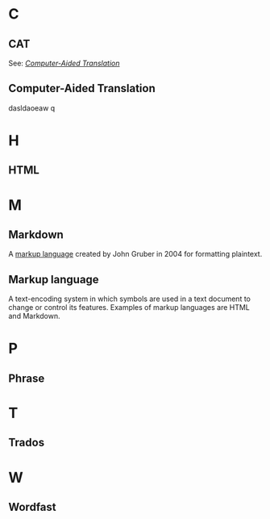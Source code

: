 
# C

## CAT

See: [*Computer-Aided Translation*](#computer-aided-translation)

## Computer-Aided Translation

dasldaoeaw q

# H

## HTML

# M

## Markdown

A [markup language](#markup-language) created by John Gruber in 2004 for formatting plaintext.

## Markup language

A text-encoding system in which symbols are used in a text document to change or control its features. Examples of markup languages are HTML and Markdown.

# P

## Phrase

# T

## Trados

# W

## Wordfast